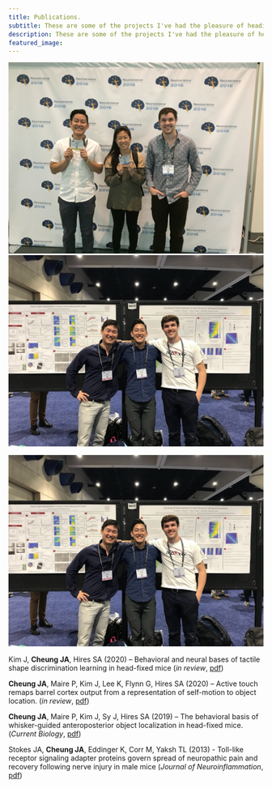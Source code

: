 ```yaml
---
title: Publications.
subtitle: These are some of the projects I've had the pleasure of heading or being a part of.
description: These are some of the projects I've had the pleasure of heading and being a part of. 
featured_image: 
---
```


<div class="gallery" data-columns="1">
	<img src="/images/latest/sfn-2016.JPG">
	<img src="/images/latest/sfn-2018.JPG">
</div>

![](/images/latest/sfn-2018.JPG)

Kim J, **Cheung JA**, Hires SA (2020) – Behavioral and neural bases of tactile shape discrimination learning in head-fixed mice (*in review*, [pdf](https://jacheung.github.io/images/documents/angle-code.pdf))  

**Cheung JA**, Maire P, Kim J, Lee K, Flynn G, Hires SA (2020) – Active touch remaps barrel cortex output from a representation of self-motion to object location. (*in review*, [pdf](https://jacheung.github.io/images/documents/location-code.pdf))  

**Cheung JA**, Maire P, Kim J, Sy J, Hires SA (2019) – The behavioral basis of whisker-guided anteroposterior object localization in head-fixed mice. (*Current Biology*, [pdf](https://jacheung.github.io/images/documents/localization-behavior.pdf))  

Stokes JA, **Cheung JA**, Eddinger K, Corr M, Yaksh TL (2013) - Toll-like receptor signaling adapter proteins govern spread of neuropathic pain and recovery following nerve injury in male mice (*Journal of Neuroinflammation*, [pdf](https://jacheung.github.io/images/documents/tlr.pdf))